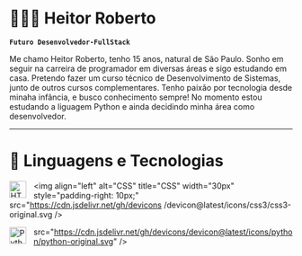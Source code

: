 # 👩🏻‍💻 Heitor Roberto

**`Futuro Desenvolvedor-FullStack`**

Me chamo Heitor Roberto, tenho 15 anos, natural de São Paulo. Sonho em seguir na carreira de programador em diversas áreas e sigo estudando em casa. Pretendo fazer um curso técnico de Desenvolvimento de Sistemas, junto de outros cursos complementares. Tenho paixão por tecnologia desde minaha infância, e busco conhecimento sempre! No momento estou estudando a liguagem Python e ainda decidindo minha área como desenvolvedor.

---

# 🤖 Linguagens e Tecnologias

<img 
    align="left" 
    alt="HTML"
    title="HTML" 
    width="30px" 
    style="padding-right: 10px;" 
    src="https://cdn.jsdelivr.net/gh/devicons/devicon@latest/icons/html5/html5-original.svg" 
/>

<img 
    align="left" 
    alt="CSS" 
    title="CSS"
    width="30px" 
    style="padding-right: 10px;"
src="https://cdn.jsdelivr.net/gh/devicons /devicon@latest/icons/css3/css3-original.svg
/>

   
<img 
    align="left" 
    alt="Python" 
    title="Python"
    width="30px" 
    style="padding-right: 10px;"/>
    src="https://cdn.jsdelivr.net/gh/devicons/devicon@latest/icons/python/python-original.svg"
/>

<br/>
<br/>
